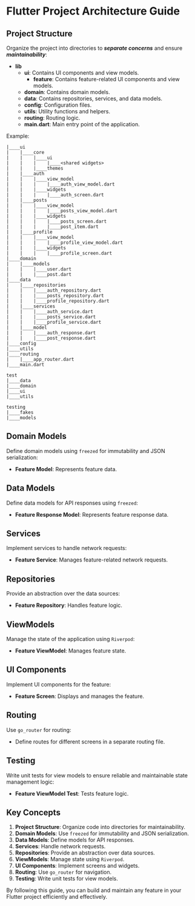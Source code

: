 # Flutter Project Architecture Guide

## Project Structure
Organize the project into directories to ***separate concerns*** and ensure ***maintainability***:
- **lib**
  - **ui**: Contains UI components and view models.
    - **feature**: Contains feature-related UI components and view models.
  - **domain**: Contains domain models.
  - **data**: Contains repositories, services, and data models.
  - **config**: Configuration files.
  - **utils**: Utility functions and helpers.
  - **routing**: Routing logic.
  - **main.dart**: Main entry point of the application.

Example:
```lib
|____ui
|    |____core
|    |    |____ui
|    |    |    |____<shared widgets>
|    |    |____themes
|    |____auth
|    |    |____view_model
|    |    |    |____auth_view_model.dart
|    |    |____widgets
|    |    |    |____auth_screen.dart
|    |____posts
|    |    |____view_model
|    |    |    |____posts_view_model.dart
|    |    |____widgets
|    |    |    |____posts_screen.dart
|    |    |    |____post_item.dart
|    |____profile
|    |    |____view_model
|    |    |    |____profile_view_model.dart
|    |    |____widgets
|    |    |    |____profile_screen.dart
|____domain
|    |____models
|    |    |____user.dart
|    |    |____post.dart
|____data
|    |____repositories
|    |    |____auth_repository.dart
|    |    |____posts_repository.dart
|    |    |____profile_repository.dart
|    |____services
|    |    |____auth_service.dart
|    |    |____posts_service.dart
|    |    |____profile_service.dart
|    |____model
|    |    |____auth_response.dart
|    |    |____post_response.dart
|____config
|____utils
|____routing
|    |____app_router.dart
|____main.dart

test
|____data
|____domain
|____ui
|____utils

testing
|____fakes
|____models
```


## Domain Models
Define domain models using `freezed` for immutability and JSON serialization:
- **Feature Model**: Represents feature data.

## Data Models
Define data models for API responses using `freezed`:
- **Feature Response Model**: Represents feature response data.

## Services
Implement services to handle network requests:
- **Feature Service**: Manages feature-related network requests.

## Repositories
Provide an abstraction over the data sources:
- **Feature Repository**: Handles feature logic.

## ViewModels
Manage the state of the application using `Riverpod`:
- **Feature ViewModel**: Manages feature state.

## UI Components
Implement UI components for the feature:
- **Feature Screen**: Displays and manages the feature.

## Routing
Use `go_router` for routing:
- Define routes for different screens in a separate routing file.

## Testing
Write unit tests for view models to ensure reliable and maintainable state management logic:
- **Feature ViewModel Test**: Tests feature logic.

## Key Concepts
1. **Project Structure**: Organize code into directories for maintainability.
2. **Domain Models**: Use `freezed` for immutability and JSON serialization.
3. **Data Models**: Define models for API responses.
4. **Services**: Handle network requests.
5. **Repositories**: Provide an abstraction over data sources.
6. **ViewModels**: Manage state using `Riverpod`.
7. **UI Components**: Implement screens and widgets.
8. **Routing**: Use `go_router` for navigation.
9. **Testing**: Write unit tests for view models.

By following this guide, you can build and maintain any feature in your Flutter project efficiently and effectively.
